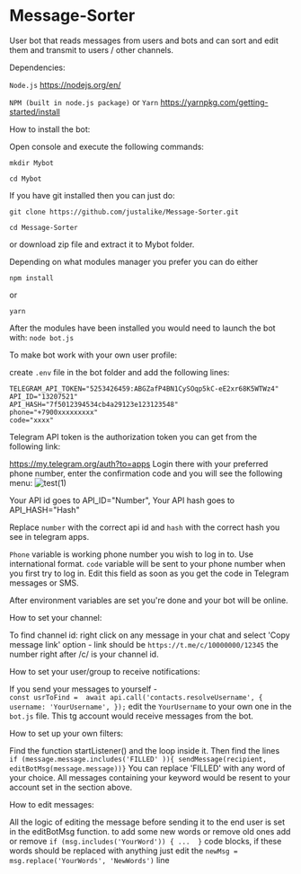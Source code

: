 # Message-Sorter
User bot that reads messages from users and bots and can sort and edit them and transmit to users / other channels.

Dependencies:

`Node.js`
https://nodejs.org/en/

`NPM (built in node.js package)` or
`Yarn`
https://yarnpkg.com/getting-started/install


How to install the bot:

Open console and execute the following commands:

`mkdir Mybot`

`cd Mybot`

If you have git installed then you can just do:

`git clone https://github.com/justalike/Message-Sorter.git`

`cd Message-Sorter`

or download zip file and extract it to Mybot folder.


Depending on what modules manager you prefer you can do either

`npm install`

or

`yarn`

After the modules have been installed you would need to launch the bot with:
`node bot.js`


To make bot work with your own user profile:

create `.env` file in the bot folder and add the following lines:
```
TELEGRAM_API_TOKEN="5253426459:ABGZafP4BN1CySOqp5kC-eE2xr68K5WTWz4"
API_ID="13207521"
API_HASH="7f5012394534cb4a29123e123123548"
phone="+7900xxxxxxxxx"
code="xxxx"
```
Telegram API token is the authorization token you can get from the following link: 

https://my.telegram.org/auth?to=apps
Login there with your preferred phone number, enter the confirmation code and you will see the following menu:
![test(1)](https://user-images.githubusercontent.com/44633493/199740770-f064d575-bf8b-4dda-9963-c5a7d3ff5dc9.png)

Your API id goes to API_ID="Number",
Your API hash goes to API_HASH="Hash"

Replace `number` with the correct api id and `hash` with the correct hash you see in telegram apps.

`Phone` variable is working phone number you wish to log in to. Use international format.
`code` variable will be sent to your phone number when you first try to log in. Edit this field as soon as you get the code in Telegram messages or SMS.

After environment variables are set you're done and your bot will be online.

How to set your channel:

To find channel id: right click on any message in your chat and select 'Copy message link' option - link should be `https://t.me/c/10000000/12345` the number right after /c/ is your channel id.


How to set your user/group to receive notifications:

If you send your messages to yourself -  
`const usrToFind =  await api.call('contacts.resolveUsername', {
        username: 'YourUsername',
      });`
edit the `YourUsername` to your own one in the `bot.js` file. This tg account would receive messages from the bot.

How to set up your own filters:

Find the function startListener() and the loop inside it. Then find the lines   
`if (message.message.includes('FILLED' )){
sendMessage(recipient, editBotMsg(message.message))}`
You can replace 'FILLED' with any word of your choice. All messages containing your keyword would be resent to your account set in the section above.

How to edit messages: 

All the logic of editing the message before sending it to the end user is set in the editBotMsg function. 
to add some new words or remove old ones add or remove  `if (msg.includes('YourWord')) { ...  }` code blocks, 
if these words should be replaced with anything just edit the  `newMsg = msg.replace('YourWords', 'NewWords')` line
